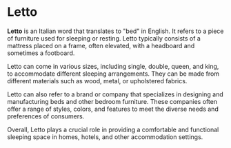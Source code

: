 # Letto

**Letto** is an Italian word that translates to "bed" in English. It refers to a piece of furniture used for sleeping or resting. Letto typically consists of a mattress placed on a frame, often elevated, with a headboard and sometimes a footboard. 

Letto can come in various sizes, including single, double, queen, and king, to accommodate different sleeping arrangements. They can be made from different materials such as wood, metal, or upholstered fabrics.

Letto can also refer to a brand or company that specializes in designing and manufacturing beds and other bedroom furniture. These companies often offer a range of styles, colors, and features to meet the diverse needs and preferences of consumers. 

Overall, Letto plays a crucial role in providing a comfortable and functional sleeping space in homes, hotels, and other accommodation settings.